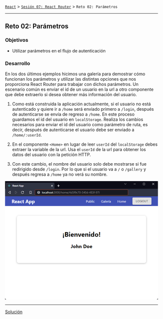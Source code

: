 [`React`](../../README.md) > [`Sesión 07: React Router`](../Readme.md) > `Reto 02: Parámetros`

---

## Reto 02: Parámetros

### Objetivos

- Utilizar parámetros en el flujo de autenticación

### Desarrollo

En los dos últimos ejemplos hicimos una galería para demostrar cómo funcionan los parámetros y utilizar las distintas opciones que nos proporciona React Router para trabajar con dichos parámetros. Un escenario común es enviar el id de un usuario en la url a otro componente que debe extraerlo si desea obtener más información del usuario.

1. Como está construida la aplicación actualmente, si el usuario no está autenticado y quiere ir a `/home` será enviado primero a `/login`, después de autenticarse se envía de regreso a `/home`. En este proceso guardamos el id del usuario en `localStorage`. Realiza los cambios necesarios para enviar el id del usuario como parámetro de ruta, es decir, después de autenticarse el usuario debe ser enviado a `/home/:userId`.

2. En el componente `<Home>` en lugar de leer `userId` del `localStorage` debes extraer la variable de la url. Usa el `userId` de la url para obtener los datos del usuario con la petición HTTP.

3. Con este cambio, el nombre del usuario solo debe mostrarse si fue redirigido desde `/login`. Por lo que si el usuario va a `/` o `/gallery` y después regresa a `/home` ya no verá su nombre.

![Route Params](./assets/route-params.png)

---

[Solución](./Solucion/Readme.md)

